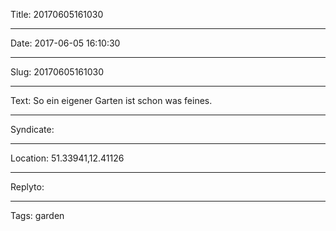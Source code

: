 Title: 20170605161030

----

Date: 2017-06-05 16:10:30

----

Slug: 20170605161030

----

Text: So ein eigener Garten ist schon was feines.

----

Syndicate: <a href="https://brid.gy/publish/twitter"></a>

----

Location: 51.33941,12.41126

----

Replyto: 

----

Tags: garden